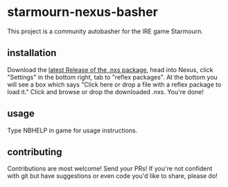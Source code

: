 # starmourn-nexus-basher
This project is a community autobasher for the IRE game Starmourn.

## installation

Download the [latest Release of the .nxs package](https://github.com/rocketcatmultiverse/starmourn-nexus-basher/releases), head into Nexus, click "Settings" in the bottom right, tab to "reflex packages". At the bottom you will see a box which says "Click here or drop a file with a reflex package to load it." Click and browse or drop the downloaded .nxs. You're done!

## usage

Type NBHELP in game for usage instructions.

## contributing

Contributions are most welcome! Send your PRs! If you're not confident with git but have suggestions or even code you'd like to share, please do!